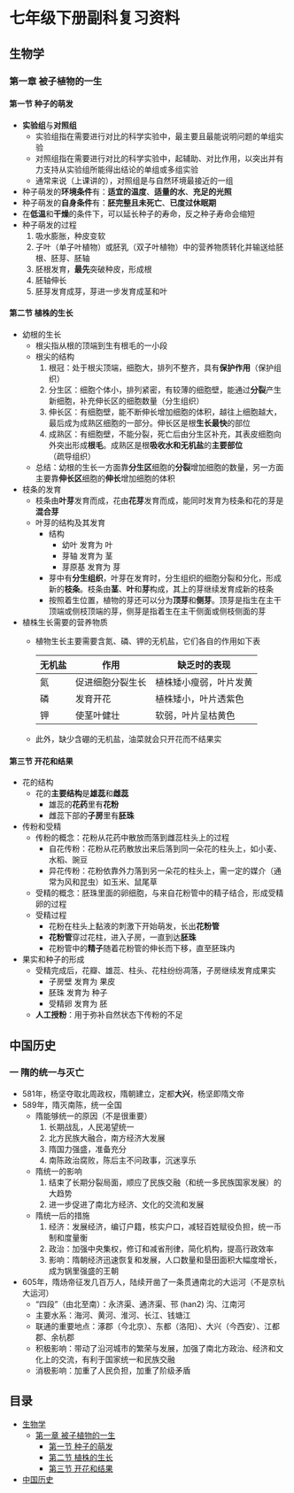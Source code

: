 # 七年级下册副科复习资料

## 生物学

### 第一章 被子植物的一生

#### 第一节 种子的萌发
- **实验组**与**对照组**
  - 实验组指在需要进行对比的科学实验中，最主要且最能说明问题的单组实验
  - 对照组指在需要进行对比的科学实验中，起辅助、对比作用，以突出并有力支持从实验组所能得出结论的单组或多组实验
  - 通常来说（上课讲的），对照组是与自然环境最接近的一组
- 种子萌发的**环境条件**有：**适宜的温度**、**适量的水**、**充足的光照**
- 种子萌发的**自身条件**有：**胚完整且未死亡**、**已度过休眠期**
- 在**低温**和**干燥**的条件下，可以延长种子的寿命，反之种子寿命会缩短
- 种子萌发的过程
  1. 吸水膨胀，种皮变软
  2. 子叶（单子叶植物）或胚乳（双子叶植物）中的营养物质转化并输送给胚根、胚芽、胚轴
  3. 胚根发育，**最先**突破种皮，形成根
  4. 胚轴伸长
  5. 胚芽发育成芽，芽进一步发育成茎和叶

#### 第二节 植株的生长
- 幼根的生长
  - 根尖指从根的顶端到生有根毛的一小段
  - 根尖的结构
    1. 根冠：处于根尖顶端，细胞大，排列不整齐，具有**保护作用**（保护组织）
    2. 分生区：细胞个体小，排列紧密，有较薄的细胞壁，能通过**分裂**产生新细胞，补充伸长区的细胞数量（分生组织）
    3. 伸长区：有细胞壁，能不断伸长增加细胞的体积，越往上细胞越大，最后成为成熟区细胞的一部分。伸长区是根**生长最快**的部位
    4. 成熟区：有细胞壁，不能分裂，死亡后由分生区补充，其表皮细胞向外突出形成**根毛**。成熟区是根**吸收水和无机盐**的**主要部位**（疏导组织）
  - 总结：幼根的生长一方面靠**分生区**细胞的**分裂**增加细胞的数量，另一方面主要靠**伸长区**细胞的**伸长**增加细胞的体积
- 枝条的发育
  - 枝条由**叶芽**发育而成，花由**花芽**发育而成，能同时发育为枝条和花的芽是**混合芽**
  - 叶芽的结构及其发育
    - 结构
      - 幼叶 发育为 叶
      - 芽轴 发育为 茎
      - 芽原基 发育为 芽
    - 芽中有**分生组织**，叶芽在发育时，分生组织的细胞分裂和分化，形成新的**枝条**。枝条由**茎**、**叶**和**芽**构成，其上的芽继续发育成新的枝条
    - 按照着生位置，植物的芽还可以分为**顶芽**和**侧芽**。顶芽是指生在主干顶端或侧枝顶端的芽，侧芽是指着生在主干侧面或侧枝侧面的芽
- 植株生长需要的营养物质
  - 植物生长主要需要含氮、磷、钾的无机盐，它们各自的作用如下表

    | 无机盐 | 作用             | 缺乏时的表现           |
    | ------ | ---------------- | ---------------------- |
    | 氮     | 促进细胞分裂生长 | 植株矮小瘦弱，叶片发黄 |
    | 磷     | 发育开花         | 植株矮小，叶片透紫色   |
    | 钾     | 使茎叶健壮       | 软弱，叶片呈枯黄色     |

  - 此外，缺少含硼的无机盐，油菜就会只开花而不结果实

#### 第三节 开花和结果
- 花的结构
  - 花的**主要结构**是**雄蕊**和**雌蕊**
    - 雄蕊的**花药**里有**花粉**
    - 雌蕊下部的**子房**里有**胚珠**
- 传粉和受精
  - 传粉的概念：花粉从花药中散放而落到雌蕊柱头上的过程
    - 自花传粉：花粉从花药散放出来后落到同一朵花的柱头上，如小麦、水稻、豌豆
    - 异花传粉：花粉依靠外力落到另一朵花的柱头上，需一定的媒介（通常为风和昆虫）如玉米、鼠尾草
  - 受精的概念：胚珠里面的卵细胞，与来自花粉管中的精子结合，形成受精卵的过程
  - 受精过程
    - 花粉在柱头上黏液的刺激下开始萌发，长出**花粉管**
    - **花粉管**穿过花柱，进入子房，一直到达**胚珠**
    - 花粉管中的**精子**随着花粉管的伸长而下移，直至胚珠内
- 果实和种子的形成
  - 受精完成后，花瓣、雄蕊、柱头、花柱纷纷凋落，子房继续发育成果实
    - 子房壁 发育为 果皮
    - 胚珠 发育为 种子
    - 受精卵 发育为 胚
  - **人工授粉**：用于弥补自然状态下传粉的不足

## 中国历史

### 一 隋的统一与灭亡
- 581年，杨坚夺取北周政权，隋朝建立，定都**大兴**，杨坚即隋文帝
- 589年，隋灭南陈，统一全国
  - 隋能够统一的原因（不是很重要）
    1. 长期战乱，人民渴望统一
    2. 北方民族大融合，南方经济大发展
    3. 隋国力强盛，准备充分
    4. 南陈政治腐败，陈后主不问政事，沉迷享乐
  - 隋统一的影响
    1. 结束了长期分裂局面，顺应了民族交融（和统一多民族国家发展）的大趋势
    2. 进一步促进了南北方经济、文化的交流和发展
  - 隋统一后的措施
    1. 经济：发展经济，编订户籍，核实户口，减轻百姓赋役负担，统一币制和度量衡
    2. 政治：加强中央集权，修订和减省刑律，简化机构，提高行政效率
    3. 影响：隋朝经济迅速恢复和发展，人口数量和垦田面积大幅度增长，成为锅里强盛的王朝
- 605年，隋炀帝征发几百万人，陆续开凿了一条贯通南北的大运河（不是京杭大运河）
  - “四段”（由北至南）：永济渠、通济渠、邗 (han2) 沟、江南河
  - 主要水系：海河、黄河、淮河、长江、钱塘江
  - 联通的重要地点：涿郡（今北京）、东都（洛阳）、大兴（今西安）、江都郡、余杭郡
  - 积极影响：带动了沿河城市的繁荣与发展，加强了南北方政治、经济和文化上的交流，有利于国家统一和民族交融
  - 消极影响：加重了人民负担，加重了阶级矛盾

## 目录
- [生物学](#生物学)
  - [第一章 被子植物的一生](#第一章-被子植物的一生)
    - [第一节 种子的萌发](#第一节-种子的萌发)
    - [第二节 植株的生长](#第二节-植株的生长)
    - [第三节 开花和结果](#第三节-开花和结果)
- [中国历史](#中国历史)
